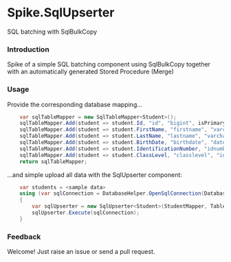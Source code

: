 # Spike.SqlUpserter

SQL batching with SqlBulkCopy

### Introduction

Spike of a simple SQL batching component using SqlBulkCopy together with an automatically generated Stored Procedure (Merge)

### Usage

Provide the corresponding database mapping...

```c#
    var sqlTableMapper = new SqlTableMapper<Student>();
    sqlTableMapper.Add(student => student.Id, "id", "bigint", isPrimaryKey: true);
    sqlTableMapper.Add(student => student.FirstName, "firstname", "varchar(50)");
    sqlTableMapper.Add(student => student.LastName, "lastname", "varchar(50)");
    sqlTableMapper.Add(student => student.BirthDate, "birthdate", "datetime");
    sqlTableMapper.Add(student => student.IdentificationNumber, "idnumber", "varchar(10)", isEditable: false);
    sqlTableMapper.Add(student => student.ClassLevel, "classlevel", "int");
    return sqlTableMapper;
```

...and simple upload all data with the SqlUpserter component:

```c#
    var students = <sample data>
    using (var sqlConnection = DatabaseHelper.OpenSqlConnection(DatabaseName))
    {
        var sqlUpserter = new SqlUpserter<Student>(StudentMapper, TableName, students);
        sqlUpserter.Execute(sqlConnection);
	}
```


### Feedback
Welcome! Just raise an issue or send a pull request.

